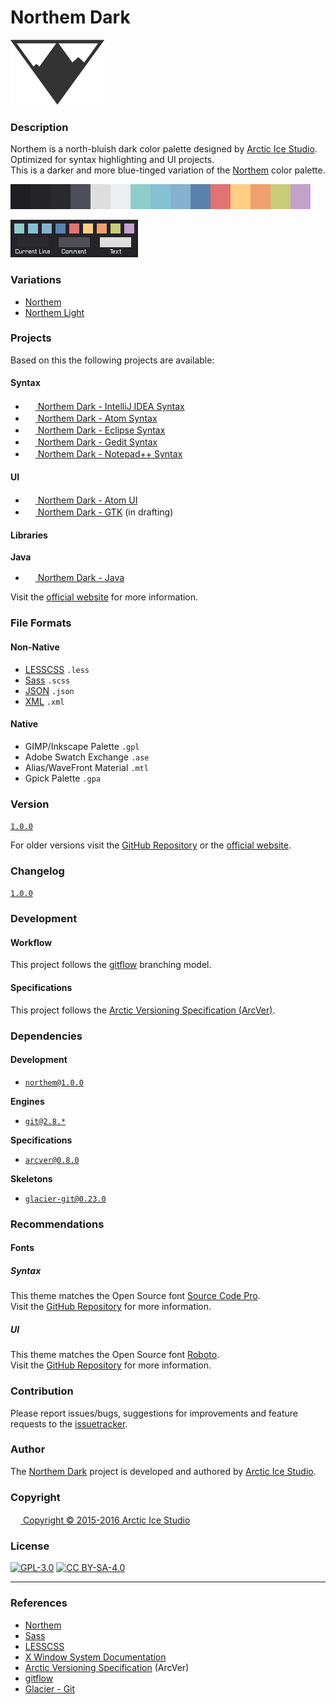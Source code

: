 Northem Dark
============

[![Northem Logo](src/main/assets/media/northem-logo.png)](http://arcticicestudio.com/northem)

### Description
Northem is a north-bluish dark color palette designed by [Arctic Ice Studio](http://arcticicestudio.com).  
Optimized for syntax highlighting and UI projects.  
This is a darker and more blue-tinged variation of the [Northem](https://github.com/arcticicestudio/northem) color palette.

![Northem Dark](src/main/native/northem-dark.png)

![Northem Dark Syntax Preview](src/main/assets/media/northem-dark-syntax-preview.png)

### Variations
  - [Northem](https://github.com/arcticicestudio/northem)
  - [Northem Light](https://github.com/arcticicestudio/northem-light)

### Projects
Based on this the following projects are available:

#### Syntax
  - <a href="https://github.com/arcticicestudio/northem-dark-intellij-idea-syntax"><img src="https://www.jetbrains.com/_assets/shared/favicons/jetbrains.ico" width=16 height=16/> Northem Dark - IntelliJ IDEA Syntax</a> <img src="https://www.kernel.org/theme/images/logos/favicon.png" width=16 height=16 /> <img src="https://developer.apple.com/favicon.ico" width=16 height=16 /> <img src="https://www.microsoft.com/en-us/windows/favicon.ico" width=16 height=16 />
  - <a href="https://github.com/arcticicestudio/northem-dark-atom-syntax"><img src="https://atom.io/favicon.ico" width=16 height=16/> Northem Dark - Atom Syntax</a> <img src="https://www.kernel.org/theme/images/logos/favicon.png" width=16 height=16 /> <img src="https://developer.apple.com/favicon.ico" width=16 height=16 /> <img src="https://www.microsoft.com/en-us/windows/favicon.ico" width=16 height=16 />
  - <a href="https://github.com/arcticicestudio/northem-dark-eclipse-syntax"><img src="http://www.eclipse.org/favicon.ico" width=16 height=16/> Northem Dark - Eclipse Syntax</a> <img src="https://www.kernel.org/theme/images/logos/favicon.png" width=16 height=16 /> <img src="https://developer.apple.com/favicon.ico" width=16 height=16 /> <img src="https://www.microsoft.com/en-us/windows/favicon.ico" width=16 height=16 />
  - <a href="https://github.com/arcticicestudio/northem-dark-gedit-syntax"><img src="https://static.gnome.org/wiki.gnome.org/gnome/css/favicon.png" width=16 height=16/> Northem Dark - Gedit Syntax</a> <img src="https://www.kernel.org/theme/images/logos/favicon.png" width=16 height=16 />
  - <a href="https://github.com/arcticicestudio/northem-dark-notepadplusplus-syntax"><img src="https://notepad-plus-plus.org/favicon.ico" width=16 height=16/> Northem Dark - Notepad++ Syntax</a> <img src="https://www.microsoft.com/en-us/windows/favicon.ico" width=16 height=16 />

#### UI
  - <a href="https://github.com/arcticicestudio/northem-dark-atom-ui"><img src="https://atom.io/favicon.ico" width=16 height=16/> Northem Dark - Atom UI</a> <img src="https://www.kernel.org/theme/images/logos/favicon.png" width=16 height=16 /> <img src="https://developer.apple.com/favicon.ico" width=16 height=16 /> <img src="https://www.microsoft.com/en-us/windows/favicon.ico" width=16 height=16 />
  - <a href="#"><img src="http://www.gtk.org/images/gtk-logo.ico" width=16 height=16/> Northem Dark - GTK</a> (in drafting) <img src="https://www.kernel.org/theme/images/logos/favicon.png" width=16 height=16 />

#### Libraries
**Java**  
  - <a href="https://github.com/arcticicestudio/northem-dark-java"><img src="https://java.com/favicon.ico" width=16 height=16 /> Northem Dark - Java</a> <img src="https://www.kernel.org/theme/images/logos/favicon.png" width=16 height=16 /> <img src="https://developer.apple.com/favicon.ico" width=16 height=16 /> <img src="https://www.microsoft.com/en-us/windows/favicon.ico" width=16 height=16 />

Visit the [official website](http://arcticicestudio.com/northem) for more information.

### File Formats
#### Non-Native
  - [LESSCSS](http://lesscss.org) `.less`
  - [Sass](http://sass-lang.com) `.scss`
  - [JSON](http://json.org/) `.json`
  - [XML](https://www.w3.org/XML) `.xml`

#### Native
  - GIMP/Inkscape Palette `.gpl`
  - Adobe Swatch Exchange `.ase`
  - Alias/WaveFront Material `.mtl`
  - Gpick Palette `.gpa`

### Version
[`1.0.0`](https://github.com/arcticicestudio/northem-dark/releases/latest)  

For older versions visit the [GitHub Repository](https://github.com/arcticicestudio/northem-dark) or the [official website](http://arcticicestudio.com/northem).

### Changelog
[`1.0.0`](https://github.com/arcticicestudio/northem-dark/blob/master/CHANGELOG.md)

### Development
#### Workflow
This project follows the [gitflow](http://nvie.com/posts/a-successful-git-branching-model) branching model.

#### Specifications
This project follows the [Arctic Versioning Specification (ArcVer)](https://github.com/arcticicestudio/arcver).

### Dependencies
#### Development
  - [`northem@1.0.0`](https://github.com/arcticicestudio/northem)

**Engines**
  - [`git@2.8.*`](https://git-scm.com)

**Specifications**  
  - [`arcver@0.8.0`](https://github.com/arcticicestudio/arcver)

**Skeletons**
  - [`glacier-git@0.23.0`](https://github.com/arcticicestudio/glacier-git)

### Recommendations
#### Fonts
##### Syntax
This theme matches the Open Source font [Source Code Pro](https://typekit.com/fonts/source-code-pro).  
Visit the [GitHub Repository](https://github.com/adobe-fonts/source-code-pro) for more information.

##### UI
This theme matches the Open Source font [Roboto](http://www.google.com/fonts/specimen/Roboto).  
Visit the [GitHub Repository](https://github.com/google/fonts/tree/master/apache/roboto) for more information.

### Contribution
Please report issues/bugs, suggestions for improvements and feature requests to the [issuetracker](https://github.com/arcticicestudio/northem-dark/issues).

### Author
The [Northem Dark](https://github.com/arcticicestudio/northem-dark) project is developed and authored by [Arctic Ice Studio](http://arcticicestudio.com).

### Copyright
<a href="mailto:development@arcticicestudio.com"><img src="http://arcticicestudio.com/favicon.ico" width=16 height=16 /> Copyright &copy; 2015-2016 Arctic Ice Studio</a>

### License
[![GPL-3.0](http://www.gnu.org/graphics/gplv3-88x31.png)](http://www.gnu.org/licenses/gpl.txt) [![CC BY-SA-4.0](http://mirrors.creativecommons.org/presskit/buttons/88x31/svg/by-sa.svg)](http://creativecommons.org/licenses/by-sa/4.0/)

---

### References
  - [Northem](https://github.com/arcticicestudio/northem)
  - [Sass](http://sass-lang.com)
  - [LESSCSS](http://lesscss.org)  
  - [X Window System Documentation](http://www.x.org/releases/X11R7.7/doc)
  - [Arctic Versioning Specification](http://specs.arcticicestudio.com/arcver) (ArcVer)
  - [gitflow](http://nvie.com/posts/a-successful-git-branching-model)
  - [Glacier - Git](https://github.com/arcticicestudio/glacier-git)
